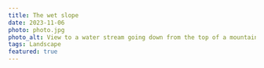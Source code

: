 ```yaml
---
title: The wet slope
date: 2023-11-06
photo: photo.jpg
photo_alt: View to a water stream going down from the top of a mountain to the bottom of the valley
tags: Landscape
featured: true
---
```

